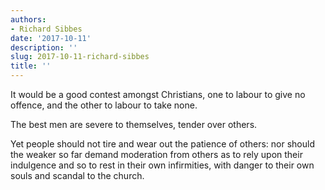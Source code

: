 ```yaml
---
authors:
- Richard Sibbes
date: '2017-10-11'
description: ''
slug: 2017-10-11-richard-sibbes
title: ''
---
```

It would be a good contest amongst Christians, one to labour to give no offence, and the other to labour to take none.

The best men are severe to themselves, tender over others. 

Yet people should not tire and wear out the patience of others: nor should the weaker so far demand moderation from others as to rely upon their indulgence and so to rest in their own infirmities, with danger to their own souls and scandal to the church.




